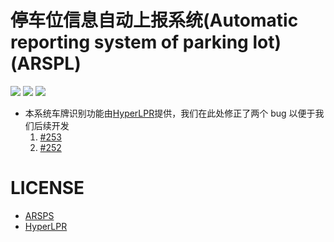# 停车位信息自动上报系统(Automatic reporting system of parking lot)(ARSPL)

![](https://img.shields.io/badge/LICENSE-MIT-green) ![](https://img.shields.io/badge/Python-3.x-blue) ![](https://img.shields.io/badge/OpenCV--python-3.4.2.16-blue)

- 本系统车牌识别功能由[HyperLPR](https://github.com/zeusees/HyperLPR)提供，我们在此处修正了两个 bug 以便于我们后续开发
  1. [#253](https://github.com/zeusees/HyperLPR/issues/253)
  2. [#252](https://github.com/zeusees/HyperLPR/issues/252)

# LICENSE

- [ARSPS](./LICENSE)
- [HyperLPR](./LICENSE_HyperLPR)
